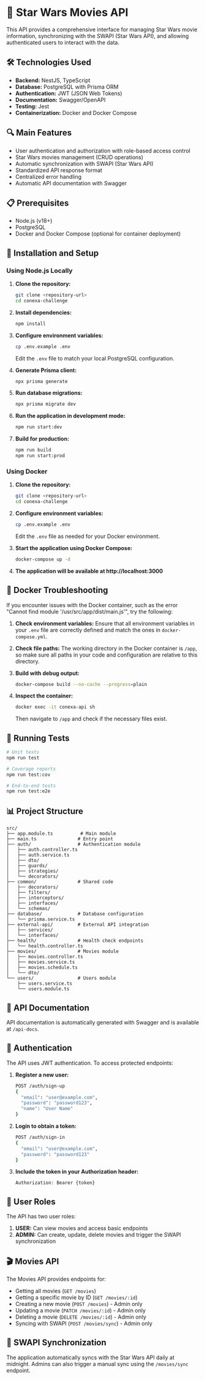 # 🚀 Star Wars Movies API

This API provides a comprehensive interface for managing Star Wars movie information, synchronizing with the SWAPI (Star Wars API), and allowing authenticated users to interact with the data.

## 🛠️ Technologies Used

- **Backend:** NestJS, TypeScript
- **Database:** PostgreSQL with Prisma ORM
- **Authentication:** JWT (JSON Web Tokens)
- **Documentation:** Swagger/OpenAPI
- **Testing:** Jest
- **Containerization:** Docker and Docker Compose

## 🔍 Main Features

- User authentication and authorization with role-based access control
- Star Wars movies management (CRUD operations)
- Automatic synchronization with SWAPI (Star Wars API)
- Standardized API response format
- Centralized error handling
- Automatic API documentation with Swagger

## 📋 Prerequisites

- Node.js (v18+)
- PostgreSQL
- Docker and Docker Compose (optional for container deployment)

## 🚀 Installation and Setup

### Using Node.js Locally

1. **Clone the repository:**
   ```bash
   git clone <repository-url>
   cd conexa-challenge
   ```

2. **Install dependencies:**
   ```bash
   npm install
   ```

3. **Configure environment variables:**
   ```bash
   cp .env.example .env
   ```
   Edit the `.env` file to match your local PostgreSQL configuration.

4. **Generate Prisma client:**
   ```bash
   npx prisma generate
   ```

5. **Run database migrations:**
   ```bash
   npx prisma migrate dev
   ```

6. **Run the application in development mode:**
   ```bash
   npm run start:dev
   ```

7. **Build for production:**
   ```bash
   npm run build
   npm run start:prod
   ```

### Using Docker

1. **Clone the repository:**
   ```bash
   git clone <repository-url>
   cd conexa-challenge
   ```

2. **Configure environment variables:**
   ```bash
   cp .env.example .env
   ```
   Edit the `.env` file as needed for your Docker environment.

3. **Start the application using Docker Compose:**
   ```bash
   docker-compose up -d
   ```

4. **The application will be available at http://localhost:3000**

## 🔧 Docker Troubleshooting

If you encounter issues with the Docker container, such as the error "Cannot find module '/usr/src/app/dist/main.js'", try the following:

1. **Check environment variables:**
   Ensure that all environment variables in your `.env` file are correctly defined and match the ones in `docker-compose.yml`.

2. **Check file paths:**
   The working directory in the Docker container is `/app`, so make sure all paths in your code and configuration are relative to this directory.

3. **Build with debug output:**
   ```bash
   docker-compose build --no-cache --progress=plain
   ```

4. **Inspect the container:**
   ```bash
   docker exec -it conexa-api sh
   ```
   Then navigate to `/app` and check if the necessary files exist.

## 🧪 Running Tests

```bash
# Unit tests
npm run test

# Coverage reports
npm run test:cov

# End-to-end tests
npm run test:e2e
```

## 📊 Project Structure

```
src/
├── app.module.ts          # Main module
├── main.ts               # Entry point
├── auth/                 # Authentication module
│   ├── auth.controller.ts
│   ├── auth.service.ts
│   ├── dto/
│   ├── guards/
│   ├── strategies/
│   └── decorators/
├── common/               # Shared code
│   ├── decorators/
│   ├── filters/
│   ├── interceptors/
│   ├── interfaces/
│   └── schemas/
├── database/             # Database configuration
│   └── prisma.service.ts
├── external-api/         # External API integration
│   ├── services/
│   └── interfaces/
├── health/               # Health check endpoints
│   └── health.controller.ts
├── movies/               # Movies module
│   ├── movies.controller.ts
│   ├── movies.service.ts
│   ├── movies.schedule.ts
│   └── dto/
└── users/                # Users module
    ├── users.service.ts
    └── users.module.ts
```

## 📝 API Documentation

API documentation is automatically generated with Swagger and is available at `/api-docs`.

## 🔐 Authentication

The API uses JWT authentication. To access protected endpoints:

1. **Register a new user:**
   ```bash
   POST /auth/sign-up
   {
     "email": "user@example.com",
     "password": "password123",
     "name": "User Name"
   }
   ```

2. **Login to obtain a token:**
   ```bash
   POST /auth/sign-in
   {
     "email": "user@example.com",
     "password": "password123"
   }
   ```

3. **Include the token in your Authorization header:**
   ```
   Authorization: Bearer {token}
   ```

## 👥 User Roles

The API has two user roles:

1. **USER:** Can view movies and access basic endpoints
2. **ADMIN:** Can create, update, delete movies and trigger the SWAPI synchronization

## 🎬 Movies API

The Movies API provides endpoints for:

- Getting all movies (`GET /movies`)
- Getting a specific movie by ID (`GET /movies/:id`)
- Creating a new movie (`POST /movies`) - Admin only
- Updating a movie (`PATCH /movies/:id`) - Admin only
- Deleting a movie (`DELETE /movies/:id`) - Admin only
- Syncing with SWAPI (`POST /movies/sync`) - Admin only

## 🔄 SWAPI Synchronization

The application automatically syncs with the Star Wars API daily at midnight. Admins can also trigger a manual sync using the `/movies/sync` endpoint.